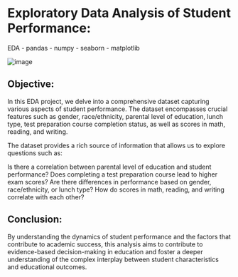 # Exploratory Data Analysis of Student Performance:
EDA - pandas - numpy - seaborn - matplotlib

![image](https://github.com/23raksh/Exploratory-Data-Analysis-EDA-of-Student-Performance-/assets/98457926/dfb59357-b02b-4002-84de-17080d79ea0c)

## Objective:
In this EDA project, we delve into a comprehensive dataset capturing various aspects of student performance. The dataset encompasses crucial features such as gender, race/ethnicity, parental level of education, lunch type, test preparation course completion status, as well as scores in math, reading, and writing.

The dataset provides a rich source of information that allows us to explore questions such as:

Is there a correlation between parental level of education and student performance?
Does completing a test preparation course lead to higher exam scores?
Are there differences in performance based on gender, race/ethnicity, or lunch type?
How do scores in math, reading, and writing correlate with each other?


## Conclusion:
By understanding the dynamics of student performance and the factors that contribute to academic success, this analysis aims to contribute to evidence-based decision-making in education and foster a deeper understanding of the complex interplay between student characteristics and educational outcomes.
